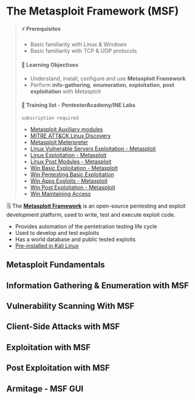 # The Metasploit Framework (MSF)

> #### ⚡ Prerequisites
>
> * Basic familiarity with Linux & Windows
> * Basic familiarity with TCP & UDP protocols
>
> #### 📕 Learning Objectives
>
> * Understand, install, configure and use **Metasploit Framework**
> * Perform **info-gathering**, **enumeration**, **exploitation**, **post exploitation** with Metasploit
> 
> #### 🔬 Training list - PentesterAcademy/INE Labs
>
> `subscription required`
>
> - [Metasploit Auxiliary modules](https://www.attackdefense.com/listingnoauth?labtype=metasploit&subtype=metasploit-auxiliary)
>- [MITRE ATT&CK Linux Discovery](https://attackdefense.com/listing?labtype=mitre&subtype=mitre-discovery)
> - [Metasploit Meterpreter](https://attackdefense.com/listing?labtype=metasploit&subtype=metasploit-meterpreter)
> - [Linux Vulnerable Servers Exploitation - Metasploit](https://www.attackdefense.com/listingnoauth?labtype=metasploit&subtype=metasploit-linux-exploitation)
> - [Linux Exploitation - Metasploit](https://www.attackdefense.com/listingnoauth?labtype=linux-security-exploitation&subtype=linux-security-exploitation-metasploit)
> - [Linux Post Modules - Metasploit](https://www.attackdefense.com/listingnoauth?labtype=linux-security-post-exploitation&subtype=linux-security-post-exploitation-metasploit)
> - [Win Basic Exploitation - Metasploit](https://www.attackdefense.com/listingnoauth?labtype=windows-exploitation&subtype=windows-exploitation-basics)
> - [Win Pentesting Basic Exploitation](https://attackdefense.com/listing?labtype=windows-exploitation&subtype=windows-exploitation-pentesting)
> - [Win Apps Exploits - Metasploit](https://www.attackdefense.com/listingnoauth?labtype=metasploit&subtype=metasploit-windows-apps-exploits)
> - [Win Post Exploitation - Metasploit](https://attackdefense.com/listing?labtype=windows-post-exploitation&subtype=windows-post-exploitation-metasploit)
> - [Win Maintaining Access](https://attackdefense.com/listing?labtype=windows-maintaining-access&subtype=windows-maintaining-access-basics)

🗒️ The [**Metasploit Framework**](https://www.metasploit.com/) is an open-source pentesting and exploit development platform, used to write, test and execute exploit code.

- Provides automation of the pentetration testing life cycle
- Used to develop and test exploits
- Has a world database and public tested exploits
- [Pre-installed in Kali Linux](https://www.kali.org/tools/metasploit-framework/)



## Metasploit Fundamentals





## Information Gathering & Enumeration with MSF





## Vulnerability Scanning With MSF





## Client-Side Attacks with MSF





## Exploitation with MSF





## Post Exploitation with MSF





## Armitage - MSF GUI